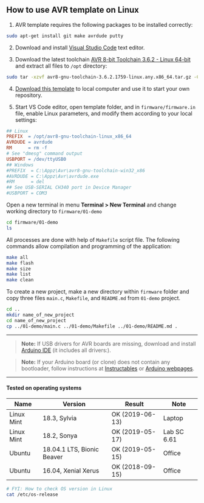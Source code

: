 ## How to use AVR template on Linux

1. AVR template requires the following packages to be installed correctly:

```bash
sudo apt-get install git make avrdude putty
```

2. Download and install [Visual Studio Code](https://code.visualstudio.com/) text editor.

3. Download the latest toolchain [AVR 8-bit Toolchain 3.6.2 - Linux 64-bit](https://www.microchip.com/mplab/avr-support/avr-and-arm-toolchains-c-compilers) and extract all files to `/opt` directory:

```bash
sudo tar -xzvf avr8-gnu-toolchain-3.6.2.1759-linux.any.x86_64.tar.gz -C /opt/
```

4. [Download this template](https://gitlab.com/tomas.fryza/avr-template/-/archive/master/avr-template-master.tar.gz) to local computer and use it to start your own repository.

5. Start VS Code editor, open template folder, and in `firmware/firmware.in` file, enable Linux parameters, and modify them according to your local settings:

```Makefile
## Linux
PREFIX  = /opt/avr8-gnu-toolchain-linux_x86_64
AVRDUDE = avrdude
RM      = rm -f
# See "dmesg" command output
USBPORT = /dev/ttyUSB0
## Windows
#PREFIX  = C:\Appz\Avr\avr8-gnu-toolchain-win32_x86
#AVRDUDE = C:\Appz\Avr\avrdude.exe
#RM      = del
## See USB-SERIAL CH340 port in Device Manager
#USBPORT = COM3
```

Open a new terminal in menu **Terminal > New Terminal** and change working directory to `firmware/01-demo`

```bash
cd firmware/01-demo
ls
```

All processes are done with help of `Makefile` script file. The following commands allow compilation and programming of the application:

```bash
make all
make flash
make size
make list
make clean
```

To create a new project, make a new directory within `firmware` folder and copy three files `main.c`, `Makefile`, and `README.md` from `01-demo` project.

```bash
cd ..
mkdir name_of_new_project
cd name_of_new_project
cp ../01-demo/main.c ../01-demo/Makefile ../01-demo/README.md .
```

---

> **Note:**
If USB drivers for AVR boards are missing, download and install [Arduino IDE](https://www.arduino.cc/en/Main/Software) (it includes all drivers:).
>

> **Note:**
If your Arduino board (or clone) does not contain any bootloader, follow instructions at [Instructables](https://www.instructables.com/id/How-to-fix-bad-Chinese-Arduino-clones/) or [Arduino webpages](https://www.arduino.cc/en/Tutorial/ArduinoISP).
>

---

#### Tested on operating systems

**Name**   | **Version**                | **Result**      | **Note**
---------- | -------------------------- | --------------- | -----------
Linux Mint | 18.3, Sylvia               | OK (2019-06-13) | Laptop
Linux Mint | 18.2, Sonya                | OK (2019-05-17) | Lab SC 6.61
Ubuntu     | 18.04.1 LTS, Bionic Beaver | OK (2019-05-15) | Office
Ubuntu     | 16.04, Xenial Xerus        | OK (2018-09-15) | Office

```bash
# FYI: How to check OS version in Linux
cat /etc/os-release
```
